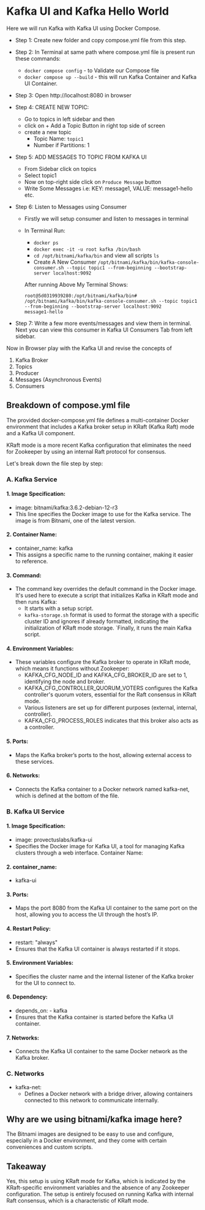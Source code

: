 # Kafka UI and Kafka Hello World

Here we will run Kafka with Kafka UI using Docker Compose.

- Step 1: Create new folder and copy compose.yml file from this step.

- Step 2: In Terminal at same path where compose.yml file is present run these commands:
    - `docker compose config` - to Validate our Compose file
    - `docker compose up --build` - this will run Kafka Container and Kafka UI Container.

- Step 3: Open http://localhost:8080 in browser

- Step 4: CREATE NEW TOPIC: 
    - Go to topics in left sidebar and then 
    - click on + Add a Topic Button in right top side of screen
    - create a new topic    
        * Topic Name: `topic1`
        * Number if Partitions: 1

- Step 5: ADD MESSAGES TO TOPIC FROM KAFKA UI
    - From Sidebar click on topics
    - Select topic1
    - Now on top-right side click on `Produce Message` button
    - Write Some Messages i.e: KEY: message1, VALUE: message1-hello etc.

- Step 6: Listen to Messages using Consumer
    - Firstly we will setup consumer and listen to messages in terminal
    - In Terminal Run:
        - `docker ps`
        - `docker exec -it -u root kafka /bin/bash`
        - `cd /opt/bitnami/kafka/bin` and view all scripts `ls`
        - Create A New Consumer 
        ```/opt/bitnami/kafka/bin/kafka-console-consumer.sh --topic topic1 --from-beginning --bootstrap-server localhost:9092```
        
        After running Above My Terminal Shows:
        ```
        root@5d0319939280:/opt/bitnami/kafka/bin# /opt/bitnami/kafka/bin/kafka-console-consumer.sh --topic topic1 --from-beginning --bootstrap-server localhost:9092
        message1-hello
        ```

- Step 7: Write a few more events/messages and view them in terminal. Next you can view this consumer in Kafka UI Consumers Tab from left sidebar.

Now in Browser play with the Kafka UI and revise the concepts of 
1. Kafka Broker
2. Topics
3. Producer
4. Messages (Asynchronous Events)
5. Consumers

## Breakdown of compose.yml file

The provided docker-compose.yml file defines a multi-container Docker environment that includes a Kafka broker setup in KRaft (Kafka Raft) mode and a Kafka UI component. 

KRaft mode is a more recent Kafka configuration that eliminates the need for Zookeeper by using an internal Raft protocol for consensus. 

Let's break down the file step by step:

### A. Kafka Service

#### 1. Image Specification:

- image: bitnami/kafka:3.6.2-debian-12-r3
- This line specifies the Docker image to use for the Kafka service. The image is from Bitnami, one of the latest version.

#### 2. Container Name:

- container_name: kafka
- This assigns a specific name to the running container, making it easier to reference.

#### 3. Command:

- The command key overrides the default command in the Docker image. It's used here to execute a script that initializes Kafka in KRaft mode and then runs Kafka:
    - It starts with a setup script.
    - `kafka-storage.sh` format is used to format the storage with a specific cluster ID and ignores if already formatted, indicating the initialization of KRaft mode storage.
    `Finally, it runs the main Kafka script.

#### 4. Environment Variables:

- These variables configure the Kafka broker to operate in KRaft mode, which means it functions without Zookeeper:
    - KAFKA_CFG_NODE_ID and KAFKA_CFG_BROKER_ID are set to 1, identifying the node and broker.
    - KAFKA_CFG_CONTROLLER_QUORUM_VOTERS configures the Kafka controller's quorum voters, essential for the Raft consensus in KRaft mode.
    - Various listeners are set up for different purposes (external, internal, controller).
    - KAFKA_CFG_PROCESS_ROLES indicates that this broker also acts as a controller.

#### 5. Ports:

- Maps the Kafka broker’s ports to the host, allowing external access to these services.

#### 6. Networks:

- Connects the Kafka container to a Docker network named kafka-net, which is defined at the bottom of the file.

### B. Kafka UI Service

#### 1. Image Specification:

- image: provectuslabs/kafka-ui
- Specifies the Docker image for Kafka UI, a tool for managing Kafka clusters through a web interface.
Container Name:

#### 2. container_name: 
- kafka-ui

#### 3. Ports:

- Maps the port 8080 from the Kafka UI container to the same port on the host, allowing you to access the UI through the host’s IP.

#### 4. Restart Policy:

- restart: "always"
- Ensures that the Kafka UI container is always restarted if it stops.

#### 5. Environment Variables:

- Specifies the cluster name and the internal listener of the Kafka broker for the UI to connect to.

#### 6. Dependency:

- depends_on: - kafka
- Ensures that the Kafka container is started before the Kafka UI container.

#### 7. Networks:

- Connects the Kafka UI container to the same Docker network as the Kafka broker.

### C. Networks

- kafka-net:
    - Defines a Docker network with a bridge driver, allowing containers connected to this network to communicate internally.

## Why are we using bitnami/kafka image here?

The Bitnami images are designed to be easy to use and configure, especially in a Docker environment, and they come with certain conveniences and custom scripts.

## Takeaway 
Yes, this setup is using KRaft mode for Kafka, which is indicated by the KRaft-specific environment variables and the absence of any Zookeeper configuration. The setup is entirely focused on running Kafka with internal Raft consensus, which is a characteristic of KRaft mode.